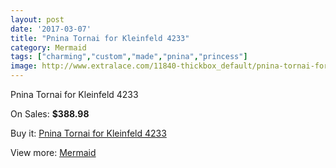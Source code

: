 ```yaml
---
layout: post
date: '2017-03-07'
title: "Pnina Tornai for Kleinfeld 4233"
category: Mermaid
tags: ["charming","custom","made","pnina","princess"]
image: http://www.extralace.com/11840-thickbox_default/pnina-tornai-for-kleinfeld-4233.jpg
---
```

Pnina Tornai for Kleinfeld 4233

On Sales: **$388.98**
<a href="https://www.extralace.com/mermaid/5570-pnina-tornai-for-kleinfeld-4233.html"><amp-img layout="responsive" width="600" height="600" src="//www.extralace.com/11840-thickbox_default/pnina-tornai-for-kleinfeld-4233.jpg" alt="Pnina Tornai for Kleinfeld 4233 0" /></a>
<a href="https://www.extralace.com/mermaid/5570-pnina-tornai-for-kleinfeld-4233.html"><amp-img layout="responsive" width="600" height="600" src="//www.extralace.com/11843-thickbox_default/pnina-tornai-for-kleinfeld-4233.jpg" alt="Pnina Tornai for Kleinfeld 4233 1" /></a>
<a href="https://www.extralace.com/mermaid/5570-pnina-tornai-for-kleinfeld-4233.html"><amp-img layout="responsive" width="600" height="600" src="//www.extralace.com/11842-thickbox_default/pnina-tornai-for-kleinfeld-4233.jpg" alt="Pnina Tornai for Kleinfeld 4233 2" /></a>
<a href="https://www.extralace.com/mermaid/5570-pnina-tornai-for-kleinfeld-4233.html"><amp-img layout="responsive" width="600" height="600" src="//www.extralace.com/11841-thickbox_default/pnina-tornai-for-kleinfeld-4233.jpg" alt="Pnina Tornai for Kleinfeld 4233 3" /></a>

Buy it: [Pnina Tornai for Kleinfeld 4233](https://www.extralace.com/mermaid/5570-pnina-tornai-for-kleinfeld-4233.html "Pnina Tornai for Kleinfeld 4233")

View more: [Mermaid](https://www.extralace.com/5-mermaid "Mermaid")